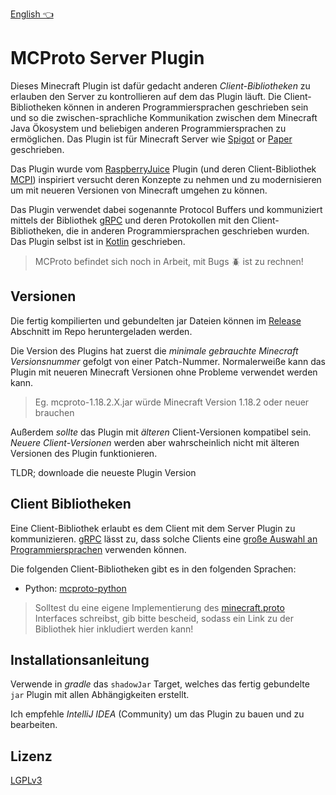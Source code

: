 [English 👈](README.md)

# MCProto Server Plugin

Dieses Minecraft Plugin ist dafür gedacht anderen *Client-Bibliotheken* zu erlauben den Server zu kontrollieren auf dem das Plugin läuft.
Die Client-Bibliotheken können in anderen Programmiersprachen geschrieben sein und so die zwischen-sprachliche Kommunikation zwischen dem Minecraft Java Ökosystem und beliebigen anderen Programmiersprachen zu ermöglichen.
Das Plugin ist für Minecraft Server wie [Spigot](https://www.spigotmc.org/) or [Paper](https://papermc.io/) geschrieben.

Das Plugin wurde vom [RaspberryJuice](https://github.com/zhuowei/RaspberryJuice) Plugin  (und deren Client-Bibliothek [MCPI](https://github.com/martinohanlon/mcpi)) inspiriert versucht deren Konzepte zu nehmen und zu modernisieren um mit neueren Versionen von Minecraft umgehen zu können.

Das Plugin verwendet dabei sogenannte Protocol Buffers und kommuniziert mittels der Bibliothek [gRPC](https://grpc.io/) und deren Protokollen mit den Client-Bibliotheken, die in anderen Programmiersprachen geschrieben wurden.
Das Plugin selbst ist in [Kotlin](https://kotlinlang.org/) geschrieben.

> MCProto befindet sich noch in Arbeit, mit Bugs 🪲 ist zu rechnen!

## Versionen

Die fertig kompilierten und gebundelten jar Dateien können im [Release](https://github.com/icezyclon/mcproto/releases) Abschnitt im Repo heruntergeladen werden.

Die Version des Plugins hat zuerst die *minimale gebrauchte Minecraft Versionsnummer* gefolgt von einer Patch-Nummer.
Normalerweiße kann das Plugin mit neueren Minecraft Versionen ohne Probleme verwendet werden kann.

> Eg. mcproto-1.18.2.X.jar würde Minecraft Version 1.18.2 oder neuer brauchen

Außerdem *sollte* das Plugin mit *älteren* Client-Versionen kompatibel sein.
*Neuere Client-Versionen* werden aber wahrscheinlich nicht mit älteren Versionen des Plugin funktionieren.

TLDR; downloade die neueste Plugin Version

## Client Bibliotheken

Eine Client-Bibliothek erlaubt es dem Client mit dem Server Plugin zu kommunizieren.
[gRPC](https://grpc.io/) lässt zu, dass solche Clients eine [große Auswahl an Programmiersprachen](https://grpc.io/docs/languages/) verwenden können.

Die folgenden Client-Bibliotheken gibt es in den folgenden Sprachen:

* Python: [mcproto-python](https://github.com/icezyclon/mcproto-python)

> Solltest du eine eigene Implementierung des [minecraft.proto](src/main/proto/minecraft.proto) Interfaces schreibst, gib bitte bescheid, sodass ein Link zu der Bibliothek hier inkludiert werden kann!

## Installationsanleitung

Verwende in *gradle* das `shadowJar` Target, welches das fertig gebundelte `jar` Plugin mit allen Abhängigkeiten erstellt.

Ich empfehle *IntelliJ IDEA* (Community) um das Plugin zu bauen und zu bearbeiten.

## Lizenz

[LGPLv3](LICENSE)
